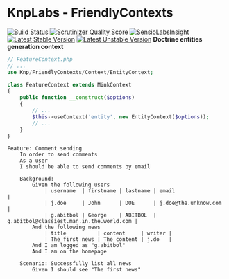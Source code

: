 KnpLabs - FriendlyContexts
================

[![Build Status](https://travis-ci.org/KnpLabs/FriendlyContexts.png?branch=master)](https://travis-ci.org/KnpLabs/FriendlyContexts)
[![Scrutinizer Quality Score](https://scrutinizer-ci.com/g/KnpLabs/FriendlyContexts/badges/quality-score.png?s=5292581c45ba61ea028dfb54c21c2ba50df604a2)](https://scrutinizer-ci.com/g/KnpLabs/FriendlyContexts/)
[![SensioLabsInsight](https://insight.sensiolabs.com/projects/5620dc28-b1bb-43b0-be73-5c032d363fd7/mini.png)](https://insight.sensiolabs.com/projects/5620dc28-b1bb-43b0-be73-5c032d363fd7)
[![Latest Stable Version](https://poser.pugx.org/knplabs/friendly-contexts/v/stable.png)](https://packagist.org/packages/knplabs/friendly-contexts)
[![Latest Unstable Version](https://poser.pugx.org/knplabs/friendly-contexts/v/unstable.png)](https://packagist.org/packages/knplabs/friendly-contexts)
**Doctrine entities generation context**

```php
// FeatureContext.php
// ...
use Knp/FriendlyContexts/Context/EntityContext;

class FeatureContext extends MinkContext
{
    public function __construct($options)
    {
        // ...
        $this->useContext('entity', new EntityContext($options));
        // ...
    }
}
```
```gherkin
Feature: Comment sending
    In order to send comments
    As a user
    I should be able to send comments by email

    Background:
        Given the following users
            | username  | firstname | lastname | email                                    |
            | j.doe     | John      | DOE      | j.doe@the.unknow.com                     |
            | g.abitbol | George    | ABITBOL  | g.abitbol@classiest.man.in.the.world.com |
        And the following news
            | title          | content     | writer |
            | The first news | The content | j.do   |
        And I am logged as "g.abitbol"
        And I am on the homepage

    Scenario: Successfully list all news
        Given I should see "The first news"
```
